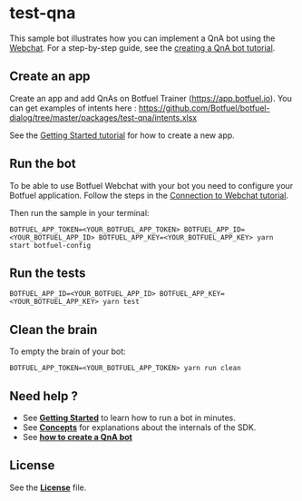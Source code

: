 # test-qna

This sample bot illustrates how you can implement a QnA bot using the [Webchat](https://docs.botfuel.io/webchat/overview). For a step-by-step guide, see the [creating a QnA bot tutorial](https://docs.botfuel.io/platform/tutorials/creating-a-q-a-bot).

## Create an app

Create an app and add QnAs on Botfuel Trainer (https://app.botfuel.io).
You can get examples of intents here : https://github.com/Botfuel/botfuel-dialog/tree/master/packages/test-qna/intents.xlsx

See the [Getting Started tutorial](https://docs.botfuel.io/platform/tutorials/getting-started) for how to create a new app.

## Run the bot

To be able to use Botfuel Webchat with your bot you need to configure your Botfuel application. Follow the steps in the [Connection to Webchat tutorial](https://docs.botfuel.io/platform/tutorials/connecting-to-webchat).

Then run the sample in your terminal:

```shell
BOTFUEL_APP_TOKEN=<YOUR_BOTFUEL_APP_TOKEN> BOTFUEL_APP_ID=<YOUR_BOTFUEL_APP_ID> BOTFUEL_APP_KEY=<YOUR_BOTFUEL_APP_KEY> yarn start botfuel-config
```

## Run the tests

```shell
BOTFUEL_APP_ID=<YOUR_BOTFUEL_APP_ID> BOTFUEL_APP_KEY=<YOUR_BOTFUEL_APP_KEY> yarn test
```

## Clean the brain

To empty the brain of your bot:

```shell
BOTFUEL_APP_TOKEN=<YOUR_BOTFUEL_APP_TOKEN> yarn run clean
```

## Need help ?

* See [**Getting Started**](https://docs.botfuel.io/platform/tutorials/getting-started) to learn how to run a bot in minutes.
* See [**Concepts**](https://docs.botfuel.io/platform/concepts) for explanations about the internals of the SDK.
* See [**how to create a QnA bot**](https://docs.botfuel.io/platform/tutorials/creating-a-q-a-bot)

## License

See the [**License**](LICENSE.md) file.

